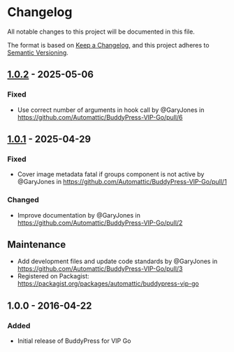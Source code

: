 # Changelog

All notable changes to this project will be documented in this file.

The format is based on [Keep a Changelog](https://keepachangelog.com/en/1.0.0/),
and this project adheres to [Semantic Versioning](https://semver.org/spec/v2.0.0.html).

## [1.0.2] - 2025-05-06

### Fixed
- Use correct number of arguments in hook call by @GaryJones in https://github.com/Automattic/BuddyPress-VIP-Go/pull/6

## [1.0.1] - 2025-04-29

### Fixed
- Cover image metadata fatal if groups component is not active by @GaryJones in https://github.com/Automattic/BuddyPress-VIP-Go/pull/1

### Changed
- Improve documentation by @GaryJones in https://github.com/Automattic/BuddyPress-VIP-Go/pull/2

## Maintenance
- Add development files and update code standards by @GaryJones in https://github.com/Automattic/BuddyPress-VIP-Go/pull/3
- Registered on Packagist: https://packagist.org/packages/automattic/buddypress-vip-go

## 1.0.0 - 2016-04-22

### Added
- Initial release of BuddyPress for VIP Go

[1.0.2]: https://github.com/automattic/buddypress-vip-go/compare/1.0.1...1.0.2
[1.0.1]: https://github.com/automattic/buddypress-vip-go/compare/1.0.0...1.0.1
